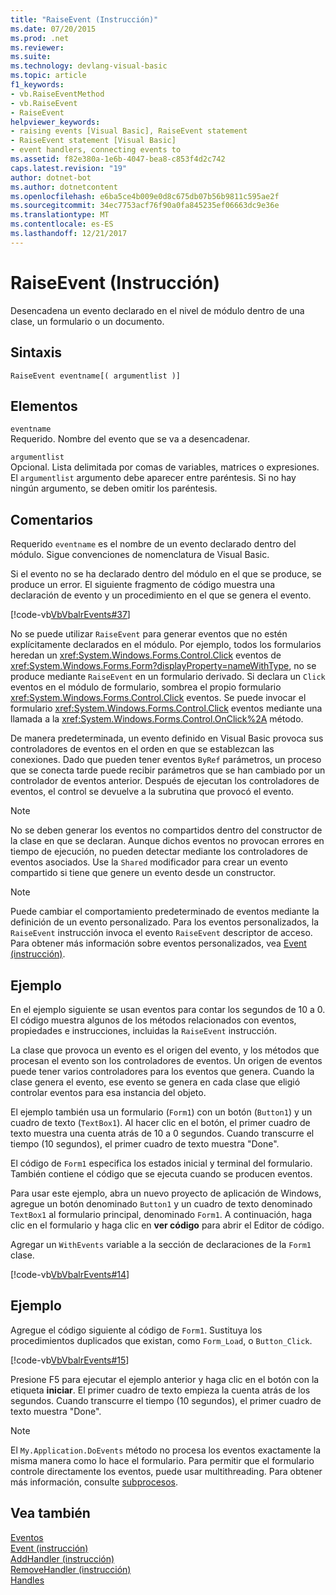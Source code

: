 ```yaml
---
title: "RaiseEvent (Instrucción)"
ms.date: 07/20/2015
ms.prod: .net
ms.reviewer: 
ms.suite: 
ms.technology: devlang-visual-basic
ms.topic: article
f1_keywords:
- vb.RaiseEventMethod
- vb.RaiseEvent
- RaiseEvent
helpviewer_keywords:
- raising events [Visual Basic], RaiseEvent statement
- RaiseEvent statement [Visual Basic]
- event handlers, connecting events to
ms.assetid: f82e380a-1e6b-4047-bea8-c853f4d2c742
caps.latest.revision: "19"
author: dotnet-bot
ms.author: dotnetcontent
ms.openlocfilehash: e6ba5ce4b009e0d8c675db07b56b9811c595ae2f
ms.sourcegitcommit: 34ec7753acf76f90a0fa845235ef06663dc9e36e
ms.translationtype: MT
ms.contentlocale: es-ES
ms.lasthandoff: 12/21/2017
---
```

# <a name="raiseevent-statement"></a>RaiseEvent (Instrucción)
Desencadena un evento declarado en el nivel de módulo dentro de una clase, un formulario o un documento.  
  
## <a name="syntax"></a>Sintaxis  
  
```  
RaiseEvent eventname[( argumentlist )]  
```  
  
## <a name="parts"></a>Elementos  
 `eventname`  
 Requerido. Nombre del evento que se va a desencadenar.  
  
 `argumentlist`  
 Opcional. Lista delimitada por comas de variables, matrices o expresiones. El `argumentlist` argumento debe aparecer entre paréntesis. Si no hay ningún argumento, se deben omitir los paréntesis.  
  
## <a name="remarks"></a>Comentarios  
 Requerido `eventname` es el nombre de un evento declarado dentro del módulo. Sigue convenciones de nomenclatura de Visual Basic.  
  
 Si el evento no se ha declarado dentro del módulo en el que se produce, se produce un error. El siguiente fragmento de código muestra una declaración de evento y un procedimiento en el que se genera el evento.  
  
 [!code-vb[VbVbalrEvents#37](../../../visual-basic/language-reference/statements/codesnippet/VisualBasic/raiseevent-statement_1.vb)]  
  
 No se puede utilizar `RaiseEvent` para generar eventos que no estén explícitamente declarados en el módulo. Por ejemplo, todos los formularios heredan un <xref:System.Windows.Forms.Control.Click> eventos de <xref:System.Windows.Forms.Form?displayProperty=nameWithType>, no se produce mediante `RaiseEvent` en un formulario derivado. Si declara un `Click` eventos en el módulo de formulario, sombrea el propio formulario <xref:System.Windows.Forms.Control.Click> eventos. Se puede invocar el formulario <xref:System.Windows.Forms.Control.Click> eventos mediante una llamada a la <xref:System.Windows.Forms.Control.OnClick%2A> método.  
  
 De manera predeterminada, un evento definido en Visual Basic provoca sus controladores de eventos en el orden en que se establezcan las conexiones. Dado que pueden tener eventos `ByRef` parámetros, un proceso que se conecta tarde puede recibir parámetros que se han cambiado por un controlador de eventos anterior. Después de ejecutan los controladores de eventos, el control se devuelve a la subrutina que provocó el evento.  
  
> [!NOTE]
>  No se deben generar los eventos no compartidos dentro del constructor de la clase en que se declaran. Aunque dichos eventos no provocan errores en tiempo de ejecución, no pueden detectar mediante los controladores de eventos asociados. Use la `Shared` modificador para crear un evento compartido si tiene que genere un evento desde un constructor.  
  
> [!NOTE]
>  Puede cambiar el comportamiento predeterminado de eventos mediante la definición de un evento personalizado. Para los eventos personalizados, la `RaiseEvent` instrucción invoca el evento `RaiseEvent` descriptor de acceso. Para obtener más información sobre eventos personalizados, vea [Event (instrucción)](../../../visual-basic/language-reference/statements/event-statement.md).  
  
## <a name="example"></a>Ejemplo  
 En el ejemplo siguiente se usan eventos para contar los segundos de 10 a 0. El código muestra algunos de los métodos relacionados con eventos, propiedades e instrucciones, incluidas la `RaiseEvent` instrucción.  
  
 La clase que provoca un evento es el origen del evento, y los métodos que procesan el evento son los controladores de eventos. Un origen de eventos puede tener varios controladores para los eventos que genera. Cuando la clase genera el evento, ese evento se genera en cada clase que eligió controlar eventos para esa instancia del objeto.  
  
 El ejemplo también usa un formulario (`Form1`) con un botón (`Button1`) y un cuadro de texto (`TextBox1`). Al hacer clic en el botón, el primer cuadro de texto muestra una cuenta atrás de 10 a 0 segundos. Cuando transcurre el tiempo (10 segundos), el primer cuadro de texto muestra "Done".  
  
 El código de `Form1` especifica los estados inicial y terminal del formulario. También contiene el código que se ejecuta cuando se producen eventos.  
  
 Para usar este ejemplo, abra un nuevo proyecto de aplicación de Windows, agregue un botón denominado `Button1` y un cuadro de texto denominado `TextBox1` al formulario principal, denominado `Form1`. A continuación, haga clic en el formulario y haga clic en **ver código** para abrir el Editor de código.  
  
 Agregar un `WithEvents` variable a la sección de declaraciones de la `Form1` clase.  
  
 [!code-vb[VbVbalrEvents#14](../../../visual-basic/language-reference/statements/codesnippet/VisualBasic/raiseevent-statement_2.vb)]  
  
## <a name="example"></a>Ejemplo  
 Agregue el código siguiente al código de `Form1`. Sustituya los procedimientos duplicados que existan, como `Form_Load`, o `Button_Click`.  
  
 [!code-vb[VbVbalrEvents#15](../../../visual-basic/language-reference/statements/codesnippet/VisualBasic/raiseevent-statement_3.vb)]  
  
 Presione F5 para ejecutar el ejemplo anterior y haga clic en el botón con la etiqueta **iniciar**. El primer cuadro de texto empieza la cuenta atrás de los segundos. Cuando transcurre el tiempo (10 segundos), el primer cuadro de texto muestra "Done".  
  
> [!NOTE]
>  El `My.Application.DoEvents` método no procesa los eventos exactamente la misma manera como lo hace el formulario. Para permitir que el formulario controle directamente los eventos, puede usar multithreading. Para obtener más información, consulte [subprocesos](../../programming-guide/concepts/threading/index.md).  
  
## <a name="see-also"></a>Vea también  
 [Eventos](../../../visual-basic/programming-guide/language-features/events/index.md)  
 [Event (instrucción)](../../../visual-basic/language-reference/statements/event-statement.md)  
 [AddHandler (instrucción)](../../../visual-basic/language-reference/statements/addhandler-statement.md)  
 [RemoveHandler (instrucción)](../../../visual-basic/language-reference/statements/removehandler-statement.md)  
 [Handles](../../../visual-basic/language-reference/statements/handles-clause.md)
